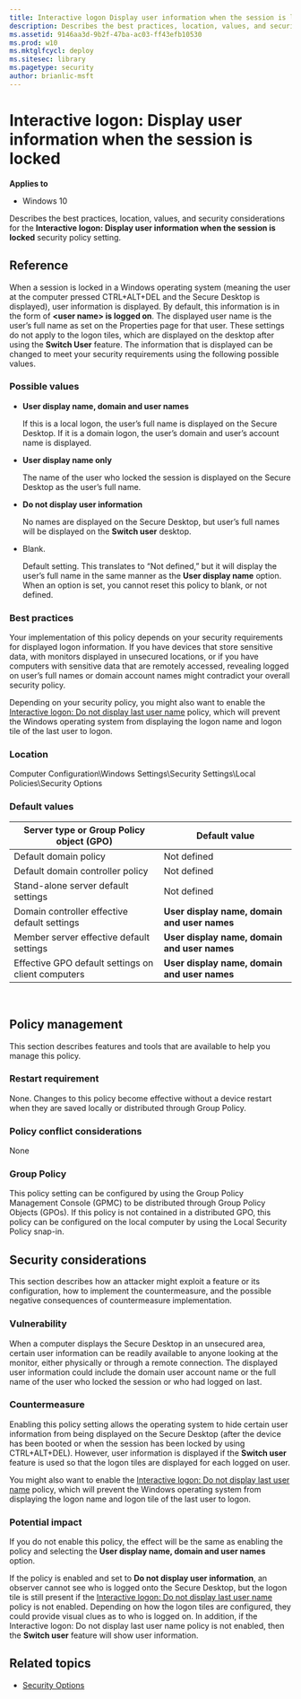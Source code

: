 ```yaml
---
title: Interactive logon Display user information when the session is locked (Windows 10)
description: Describes the best practices, location, values, and security considerations for the Interactive logon Display user information when the session is locked security policy setting.
ms.assetid: 9146aa3d-9b2f-47ba-ac03-ff43efb10530
ms.prod: w10
ms.mktglfcycl: deploy
ms.sitesec: library
ms.pagetype: security
author: brianlic-msft
---
```


# Interactive logon: Display user information when the session is locked

**Applies to**
-   Windows 10

Describes the best practices, location, values, and security considerations for the **Interactive logon: Display user information when the session is locked** security policy setting.

## Reference
When a session is locked in a Windows operating system (meaning the user at the computer pressed CTRL+ALT+DEL and the Secure Desktop is displayed), user information is displayed. By default, this information is in the form of **&lt;user name&gt; is logged on**. The displayed user name is the user’s full name as set on the Properties page for that user. These settings do not apply to the logon tiles, which are displayed on the desktop after using the **Switch User** feature. The information that is displayed can be changed to meet your security requirements using the following possible values.

### Possible values

-   **User display name, domain and user names**

    If this is a local logon, the user’s full name is displayed on the Secure Desktop. If it is a domain logon, the user’s domain and user’s account name is displayed.

-   **User display name only**

    The name of the user who locked the session is displayed on the Secure Desktop as the user’s full name.

-   **Do not display user information**

    No names are displayed on the Secure Desktop, but user’s full names will be displayed on the **Switch user** desktop.

-   Blank.

    Default setting. This translates to “Not defined,” but it will display the user’s full name in the same manner as the **User display name** option. When an option is set, you cannot reset this policy to blank, or not defined.

### Best practices

Your implementation of this policy depends on your security requirements for displayed logon information. If you have devices that store sensitive data, with monitors displayed in unsecured locations, or if you have computers with sensitive data that are remotely accessed, revealing logged on user’s full names or domain account names might contradict your overall security policy.

Depending on your security policy, you might also want to enable the [Interactive logon: Do not display last user name](interactive-logon-do-not-display-last-user-name.md) policy, which will prevent the Windows operating system from displaying the logon name and logon tile of the last user to logon.

### Location

Computer Configuration\\Windows Settings\\Security Settings\\Local Policies\\Security Options

### Default values

| Server type or Group Policy object (GPO) | Default value |
| - | - |
| Default domain policy| Not defined| 
| Default domain controller policy | Not defined| 
| Stand-alone server default settings | Not defined| 
| Domain controller effective default settings | **User display name, domain and user names**| 
| Member server effective default settings | **User display name, domain and user names**| 
| Effective GPO default settings on client computers | **User display name, domain and user names**| 
 
## Policy management

This section describes features and tools that are available to help you manage this policy.

### Restart requirement

None. Changes to this policy become effective without a device restart when they are saved locally or distributed through Group Policy.

### Policy conflict considerations

None

### Group Policy

This policy setting can be configured by using the Group Policy Management Console (GPMC) to be distributed through Group Policy Objects (GPOs). If this policy is not contained in a distributed GPO, this policy can be configured on the local computer by using the Local Security Policy snap-in.

## Security considerations

This section describes how an attacker might exploit a feature or its configuration, how to implement the countermeasure, and the possible negative consequences of countermeasure implementation.

### Vulnerability

When a computer displays the Secure Desktop in an unsecured area, certain user information can be readily available to anyone looking at the monitor, either physically or through a remote connection. The displayed user information could include the domain user account name or the full name of the user who locked the session or who had logged on last.

### Countermeasure

Enabling this policy setting allows the operating system to hide certain user information from being displayed on the Secure Desktop (after the device has been booted or when the session has been locked by using CTRL+ALT+DEL). However, user information is displayed if the **Switch user** feature is used so that the logon tiles are displayed for each logged on user.

You might also want to enable the [Interactive logon: Do not display last user name](interactive-logon-do-not-display-last-user-name.md) policy, which will prevent the Windows operating system from displaying the logon name and logon tile of the last user to logon.

### Potential impact

If you do not enable this policy, the effect will be the same as enabling the policy and selecting the **User display name, domain and user names** option.

If the policy is enabled and set to **Do not display user information**, an observer cannot see who is logged onto the Secure Desktop, but the logon tile is still present if the [Interactive logon: Do not display last user name](interactive-logon-do-not-display-last-user-name.md) policy is not enabled. Depending on how the logon tiles are configured, they could provide visual clues as to who is logged on. In addition, if the Interactive logon: Do not display last user name policy is not enabled, then the **Switch user** feature will show user information.

## Related topics

- [Security Options](security-options.md)
